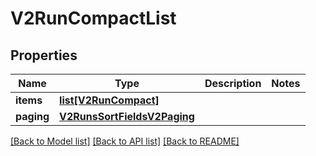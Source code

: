 # V2RunCompactList

## Properties
Name | Type | Description | Notes
------------ | ------------- | ------------- | -------------
**items** | [**list[V2RunCompact]**](V2RunCompact.md) |  | 
**paging** | [**V2RunsSortFieldsV2Paging**](V2RunsSortFieldsV2Paging.md) |  | 

[[Back to Model list]](../README.md#documentation-for-models) [[Back to API list]](../README.md#documentation-for-api-endpoints) [[Back to README]](../README.md)


